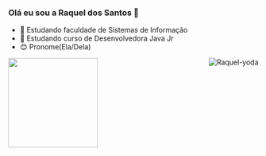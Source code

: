 ### Olá eu sou a Raquel dos Santos 👋


- 🌱 Estudando faculdade de Sistemas de Informação
- 🌱 Estudando curso de Desenvolvedora Java Jr
- 😊 Pronome(Ela/Dela)

<div>
  <a href="https://github.com/RaquelSantosG">
  <img height="180em" src="https://github-readme-stats.vercel.app/api?username=RaquelSantosG&show_icons=false&theme=dracula&include_all_commits=false&count_private=true"/>   <img align = "right" alt = "Raquel-yoda" src = "https://cdn.discordapp.com/attachments/795358919417397249/825430589581688872/hi.gif">
</div>
